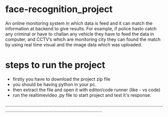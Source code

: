 # face-recognition_project
An online monitoring system in which data is feed and it can match the information at backend to give results. For example, if police hasto catch any criminal or have to challan any vehicle they have to feed the data in computer, and CCTV’s which are monitoring city they can found the match by using real time visual and the image data which was uploaded.

# steps to run the project
- firstly you have to download the project zip file
- you should be having python in your pc.
- then extract the file and open it with editor/code runner (like - vs code) 
- run the realtimevideo .py file to start project and test it's response.

........................................................................................................................................................................................................
